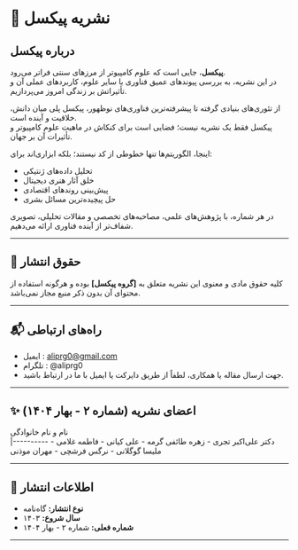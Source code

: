 # 📰 نشریه پیکسل

## درباره پیکسل

**پیکسل**، جایی است که علوم کامپیوتر از مرزهای سنتی فراتر می‌رود.  
در این نشریه، به بررسی پیوندهای عمیق فناوری با سایر علوم، کاربردهای عملی آن و تأثیراتش بر زندگی امروز می‌پردازیم.

از تئوری‌های بنیادی گرفته تا پیشرفته‌ترین فناوری‌های نوظهور، پیکسل پلی میان دانش، خلاقیت و آینده است.  
پیکسل فقط یک نشریه نیست؛ فضایی است برای کنکاش در ماهیت علوم کامپیوتر و تأثیرات آن بر جهان.

اینجا، الگوریتم‌ها تنها خطوطی از کد نیستند؛ بلکه ابزاری‌اند برای:
- تحلیل داده‌های ژنتیکی
- خلق آثار هنری دیجیتال
- پیش‌بینی روندهای اقتصادی
- حل پیچیده‌ترین مسائل بشری

در هر شماره، با پژوهش‌های علمی، مصاحبه‌های تخصصی و مقالات تحلیلی، تصویری شفاف‌تر از آینده فناوری ارائه می‌دهیم.

---

## 📌 حقوق انتشار

کلیه حقوق مادی و معنوی این نشریه متعلق به **[گروه پیکسل]** بوده و هرگونه استفاده از محتوای آن بدون ذکر منبع مجاز نمی‌باشد.

---

## 📬 راه‌های ارتباطی

- ایمیل : aliprg0@gmail.com
- تلگرام : @aliprg0
- جهت ارسال مقاله یا همکاری، لطفاً از طریق دایرکت یا ایمیل با ما در ارتباط باشید.

---

## ✨ اعضای نشریه (شماره ۲ - بهار ۱۴۰۴)

 نام و نام خانوادگی                           
|----------
دکتر علی‌اکبر تجری - زهره طائفی گرمه - علی کیانی - فاطمه غلامی - ملیسا گوگلانی - نرگس فرشچی - مهران موذنی             

---

## 📖 اطلاعات انتشار

- **نوع انتشار:** گاه‌نامه  
- **سال شروع:** ۱۴۰۳  
- **شماره فعلی:** شماره ۲ - بهار ۱۴۰۴  

---

